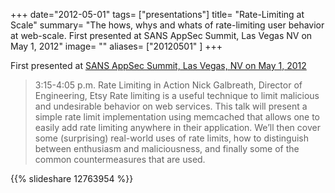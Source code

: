 +++
date="2012-05-01"
tags= ["presentations"]
title= "Rate-Limiting at Scale"
summary= "The hows, whys and whats of rate-limiting user behavior at web-scale.  First presented at SANS AppSec Summit, Las Vegas NV on May 1, 2012"
image= ""
aliases= ["20120501" ]
+++

First presented at [SANS AppSec Summit, Las Vegas, NV on May 1, 2012](http://www.sans.org/appsec-2012/)


> 3:15-4:05 p.m.
> Rate Limiting in Action
> Nick Galbreath, Director of Engineering, Etsy
> Rate limiting is a useful technique to limit malicious and undesirable
> behavior on web services. This talk will present a simple rate limit
> implementation using memcached that allows one to easily add rate
> limiting anywhere in their application. We’ll then cover some
> (surprising) real-world uses of rate limits, how to distinguish
> between enthusiasm and maliciousness, and finally some of the common
> countermeasures that are used.

{{% slideshare 12763954 %}}

